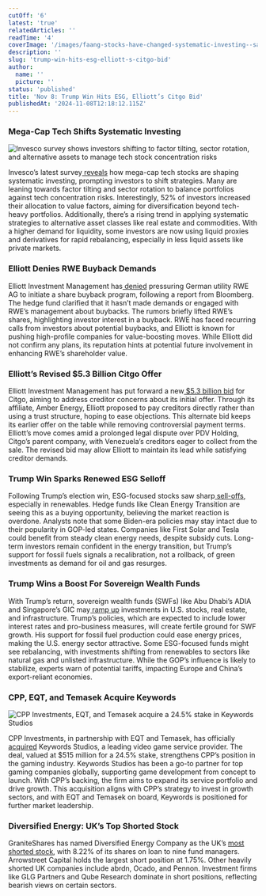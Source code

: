 ```yaml
---
cutOff: '6'
latest: 'true'
relatedArticles: ''
readTime: '4'
coverImage: '/images/faang-stocks-have-changed-systematic-investing--says-invesco--1--QyMT.webp'
description: ''
slug: 'trump-win-hits-esg-elliott-s-citgo-bid'
author:
  name: ''
  picture: ''
status: 'published'
title: 'Nov 8: Trump Win Hits ESG, Elliott’s Citgo Bid'
publishedAt: '2024-11-08T12:18:12.115Z'
---
```


### Mega-Cap Tech Shifts Systematic Investing

![Invesco survey shows investors shifting to factor tilting, sector rotation, and alternative assets to manage tech stock concentration risks](/images/faang-stocks-have-changed-systematic-investing--says-invesco--1--IxNj.webp)

Invesco’s latest survey[ reveals](https://www.investmentnews.com/equities/mega-cap-tech-stocks-have-changed-systematic-investing-says-invesco/258053#:~:text=EQUITIES-,Mega%2Dcap%20tech%20stocks%20have%20changed%20systematic%20investing%2C%20says%20Invesco,rise%20in%20alternative%20asset%20classes.) how mega-cap tech stocks are shaping systematic investing, prompting investors to shift strategies. Many are leaning towards factor tilting and sector rotation to balance portfolios against tech concentration risks. Interestingly, 52% of investors increased their allocation to value factors, aiming for diversification beyond tech-heavy portfolios. Additionally, there’s a rising trend in applying systematic strategies to alternative asset classes like real estate and commodities. With a higher demand for liquidity, some investors are now using liquid proxies and derivatives for rapid rebalancing, especially in less liquid assets like private markets.

### Elliott Denies RWE Buyback Demands

Elliott Investment Management has[ denied](https://www.hedgeweek.com/elliott-denies-making-rew-demands/#:~:text=Activist%20hedge%20fund%20firm%20Hedge,to%20a%20report%20by%20Reuters.) pressuring German utility RWE AG to initiate a share buyback program, following a report from Bloomberg. The hedge fund clarified that it hasn’t made demands or engaged with RWE’s management about buybacks. The rumors briefly lifted RWE’s shares, highlighting investor interest in a buyback. RWE has faced recurring calls from investors about potential buybacks, and Elliott is known for pushing high-profile companies for value-boosting moves. While Elliott did not confirm any plans, its reputation hints at potential future involvement in enhancing RWE’s shareholder value.

### Elliott’s Revised $5.3 Billion Citgo Offer

Elliott Investment Management has put forward a new[ $5.3 billion bid](https://www.bnnbloomberg.ca/investing/2024/11/07/elliott-floats-new-53-billion-citgo-bid-as-deal-faces-backlash/) for Citgo, aiming to address creditor concerns about its initial offer. Through its affiliate, Amber Energy, Elliott proposed to pay creditors directly rather than using a trust structure, hoping to ease objections. This alternate bid keeps its earlier offer on the table while removing controversial payment terms. Elliott’s move comes amid a prolonged legal dispute over PDV Holding, Citgo’s parent company, with Venezuela’s creditors eager to collect from the sale. The revised bid may allow Elliott to maintain its lead while satisfying creditor demands.

### Trump Win Sparks Renewed ESG Selloff

Following Trump’s election win, ESG-focused stocks saw sharp[ sell-offs](https://www.swfinstitute.org/news/104705/a-second-donald-trump-term-paves-a-road-for-sovereign-wealth-capital), especially in renewables. Hedge funds like Clean Energy Transition are seeing this as a buying opportunity, believing the market reaction is overdone. Analysts note that some Biden-era policies may stay intact due to their popularity in GOP-led states. Companies like First Solar and Tesla could benefit from steady clean energy needs, despite subsidy cuts. Long-term investors remain confident in the energy transition, but Trump’s support for fossil fuels signals a recalibration, not a rollback, of green investments as demand for oil and gas resurges.

### Trump Wins a Boost For Sovereign Wealth Funds

With Trump’s return, sovereign wealth funds (SWFs) like Abu Dhabi’s ADIA and Singapore’s GIC may[ ramp up](https://www.swfinstitute.org/news/104705/a-second-donald-trump-term-paves-a-road-for-sovereign-wealth-capital) investments in U.S. stocks, real estate, and infrastructure. Trump’s policies, which are expected to include lower interest rates and pro-business measures, will create fertile ground for SWF growth. His support for fossil fuel production could ease energy prices, making the U.S. energy sector attractive. Some ESG-focused funds might see rebalancing, with investments shifting from renewables to sectors like natural gas and unlisted infrastructure. While the GOP’s influence is likely to stabilize, experts warn of potential tariffs, impacting Europe and China’s export-reliant economies.

### CPP, EQT, and Temasek Acquire Keywords

![CPP Investments, EQT, and Temasek acquire a 24.5% stake in Keywords Studios](/images/cpp-investments--eqt---temasek-acquire-keywords-studios--1--AyMT.webp)

CPP Investments, in partnership with EQT and Temasek, has officially[ acquired](https://www.cppinvestments.com/newsroom/cpp-investments-alongside-eqt-and-temasek-completes-acquisition-of-keywords-studios/) Keywords Studios, a leading video game service provider. The deal, valued at $515 million for a 24.5% stake, strengthens CPP’s position in the gaming industry. Keywords Studios has been a go-to partner for top gaming companies globally, supporting game development from concept to launch. With CPP’s backing, the firm aims to expand its service portfolio and drive growth. This acquisition aligns with CPP’s strategy to invest in growth sectors, and with EQT and Temasek on board, Keywords is positioned for further market leadership.

### Diversified Energy: UK’s Top Shorted Stock

GraniteShares has named Diversified Energy Company as the UK’s [most shorted stock](https://www.hedgeweek.com/diversified-energy-company-is-the-uks-most-shorted-stock-says-graniteshares/#:~:text=Diversified%20Energy%20Company%20was%20the,out%20by%20nine%20fund%20managers.), with 8.22% of its shares on loan to nine fund managers. Arrowstreet Capital holds the largest short position at 1.75%. Other heavily shorted UK companies include abrdn, Ocado, and Pennon. Investment firms like GLG Partners and Qube Research dominate in short positions, reflecting bearish views on certain sectors.